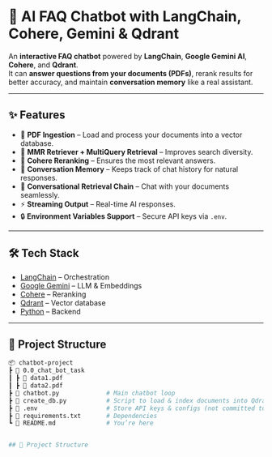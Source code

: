 # 🤖 AI FAQ Chatbot with LangChain, Cohere, Gemini & Qdrant

An **interactive FAQ chatbot** powered by **LangChain**, **Google Gemini AI**, **Cohere**, and **Qdrant**.  
It can **answer questions from your documents (PDFs)**, rerank results for better accuracy, and maintain **conversation memory** like a real assistant.

---

## ✨ Features

- 📄 **PDF Ingestion** – Load and process your documents into a vector database.  
- 🔎 **MMR Retriever + MultiQuery Retrieval** – Improves search diversity.  
- 🔄 **Cohere Reranking** – Ensures the most relevant answers.  
- 🧠 **Conversation Memory** – Keeps track of chat history for natural responses.  
- 💬 **Conversational Retrieval Chain** – Chat with your documents seamlessly.  
- ⚡ **Streaming Output** – Real-time AI responses.  
- 🔒 **Environment Variables Support** – Secure API keys via `.env`.

---

## 🛠️ Tech Stack

- [LangChain](https://www.langchain.com/) – Orchestration  
- [Google Gemini](https://ai.google.dev/) – LLM & Embeddings  
- [Cohere](https://cohere.com/) – Reranking  
- [Qdrant](https://qdrant.tech/) – Vector database  
- [Python](https://www.python.org/) – Backend  

---

## 📂 Project Structure

```bash
📦 chatbot-project
┣ 📂 0.0_chat_bot_task
┃ ┣ 📄 data1.pdf
┃ ┣ 📄 data2.pdf
┣ 📄 chatbot.py             # Main chatbot loop
┣ 📄 create_db.py           # Script to load & index documents into Qdrant
┣ 📄 .env                   # Store API keys & configs (not committed to git)
┣ 📄 requirements.txt       # Dependencies
┗ 📄 README.md              # You’re here


## 📂 Project Structure

